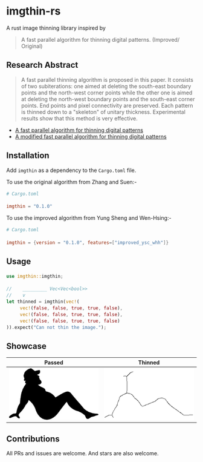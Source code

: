 # imgthin-rs

A rust image thinning library inspired by

> A fast parallel algorithm for thinning digital patterns. (Improved/ Original)

## Research Abstract

> A fast parallel thinning algorithm is proposed
> in this paper. It consists of two subiterations: one aimed at
> deleting the south-east boundary points and the north-west
> corner points while the other one is aimed at deleting the
> north-west boundary points and the south-east corner
> points. End points and pixel connectivity are preserved.
> Each pattern is thinned down to a "skeleton" of unitary
> thickness. Experimental results show that this method is
> very effective.

- [A fast parallel algorithm for thinning digital patterns](https://www-prima.inrialpes.fr/perso/Tran/Draft/gateway.cfm.pdf)
- [A modified fast parallel algorithm for thinning digital patterns](https://www.researchgate.net/publication/222456229)

## Installation

Add `imgthin` as a dependency to the `Cargo.toml` file.

To use the original algorithm from Zhang and Suen:-

```toml
# Cargo.toml

imgthin = "0.1.0"
```

To use the improved algorithm from Yung Sheng and Wen-Hsing:-

```toml
# Cargo.toml

imgthin = {version = "0.1.0", features=["improved_ysc_whh"]}

```

## Usage

```rust
use imgthin::imgthin;

//    _________ Vec<Vec<bool>>
//    v
let thinned = imgthin(vec!(
     vec!(false, false, true, true, false),
     vec!(false, false, true, true, false),
     vec!(false, false, true, true, false)
)).expect("Can not thin the image.");

```

## Showcase

Passed | Thinned
------ | --------
![imgthin-rs Passed Image](./examples/zhang-suen/image/original.png) | ![imgthin-rs Thinned Image](./examples/zhang-suen/image/thinned.png)


## Contributions

All PRs and issues are welcome. And stars are also welcome.
